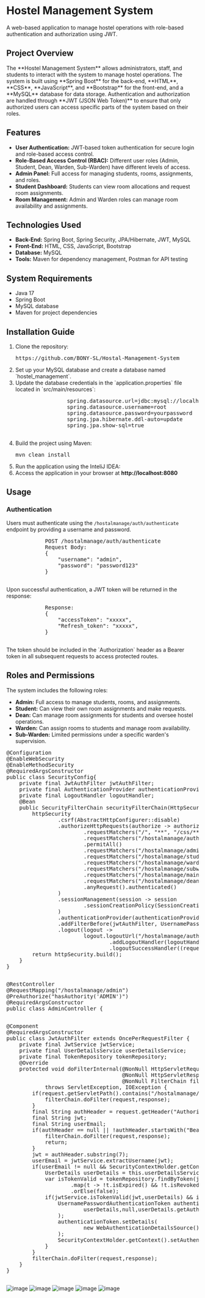  <div class="container">
        <h1 class="text-center">Hostel Management System</h1>
        <p class="lead text-center">A web-based application to manage hostel operations with role-based authentication and authorization using JWT.</p>
        <h2>Project Overview</h2>
        <p>The **Hostel Management System** allows administrators, staff, and students to interact with the system to manage hostel operations. The system is built using **Spring Boot** for the back-end, **HTML**, **CSS**, **JavaScript**, and **Bootstrap** for the front-end, and a **MySQL** database for data storage. Authentication and authorization are handled through **JWT (JSON Web Token)** to ensure that only authorized users can access specific parts of the system based on their roles.</p>
        <h2>Features</h2>
        <ul class="list-group">
            <li class="list-group-item"><strong>User Authentication:</strong> JWT-based token authentication for secure login and role-based access control.</li>
            <li class="list-group-item"><strong>Role-Based Access Control (RBAC):</strong> Different user roles (Admin, Student, Dean, Warden, Sub-Warden) have different levels of access.</li>
            <li class="list-group-item"><strong>Admin Panel:</strong> Full access for managing students, rooms, assignments, and roles.</li>
            <li class="list-group-item"><strong>Student Dashboard:</strong> Students can view room allocations and request room assignments.</li>
            <li class="list-group-item"><strong>Room Management:</strong> Admin and Warden roles can manage room availability and assignments.</li>
        </ul>
        <h2>Technologies Used</h2>
        <ul class="list-group">
            <li class="list-group-item"><strong>Back-End:</strong> Spring Boot, Spring Security, JPA/Hibernate, JWT, MySQL</li>
            <li class="list-group-item"><strong>Front-End:</strong> HTML, CSS, JavaScript, Bootstrap</li>
            <li class="list-group-item"><strong>Database:</strong> MySQL</li>
            <li class="list-group-item"><strong>Tools:</strong> Maven for dependency management, Postman for API testing</li>
        </ul>
        <h2>System Requirements</h2>
        <ul class="list-group">
            <li class="list-group-item">Java 17</li>
            <li class="list-group-item">Spring Boot </li>
            <li class="list-group-item">MySQL database</li>
            <li class="list-group-item">Maven for project dependencies</li>
        </ul>
        <h2>Installation Guide</h2>
        <ol class="list-group">
            <li class="list-group-item">Clone the repository: 
                <pre>https://github.com/BONY-SL/Hostal-Management-System</pre>
            </li>
            <li class="list-group-item">Set up your MySQL database and create a database named `hostel_management`.</li>
            <li class="list-group-item">Update the database credentials in the `application.properties` file located in `src/main/resources`:</li>
            <pre>
                spring.datasource.url=jdbc:mysql://localhost:3306/hostalmanagementsystem
                spring.datasource.username=root
                spring.datasource.password=yourpassword
                spring.jpa.hibernate.ddl-auto=update
                spring.jpa.show-sql=true
            </pre>
            <li class="list-group-item">Build the project using Maven:</li>
            <pre>mvn clean install</pre>
            <li class="list-group-item">Run the application using the InteliJ IDEA:</li>
            <li class="list-group-item">Access the application in your browser at <strong>http://localhost:8080</strong></li>
        </ol>
        <h2>Usage</h2>
        <h3>Authentication</h3>
        <p>Users must authenticate using the <code>/hostalmanage/auth/authenticate</code> endpoint by providing a username and password.</p>
        <pre>
            POST /hostalmanage/auth/authenticate
            Request Body:
            {
                "username": "admin",
                "password": "password123"
            }
        </pre>
        <p>Upon successful authentication, a JWT token will be returned in the response:</p>
        <pre>
            Response:
            {
                "accessToken": "xxxxx",
                "Refresh_token": "xxxxx",
            }
        </pre>
        <p>The token should be included in the `Authorization` header as a Bearer token in all subsequent requests to access protected routes.</p>
        <h2>Roles and Permissions</h2>
        <p>The system includes the following roles:</p>
        <ul class="list-group">
            <li class="list-group-item"><strong>Admin:</strong> Full access to manage students, rooms, and assignments.</li>
            <li class="list-group-item"><strong>Student:</strong> Can view their own room assignments and make requests.</li>
            <li class="list-group-item"><strong>Dean:</strong> Can manage room assignments for students and oversee hostel operations.</li>
            <li class="list-group-item"><strong>Warden:</strong> Can assign rooms to students and manage room availability.</li>
            <li class="list-group-item"><strong>Sub-Warden:</strong> Limited permissions under a specific warden's supervision.</li>
        </ul>
          <pre>
@Configuration
@EnableWebSecurity
@EnableMethodSecurity
@RequiredArgsConstructor
public class SecurityConfig{
    private final JwtAuthFilter jwtAuthFilter;
    private final AuthenticationProvider authenticationProvider;
    private final LogoutHandler logoutHandler;
    @Bean
    public SecurityFilterChain securityFilterChain(HttpSecurity httpSecurity) throws Exception {
        httpSecurity
                .csrf(AbstractHttpConfigurer::disable)
                .authorizeHttpRequests(authorize -> authorize
                        .requestMatchers("/", "**", "/css/**", "/js/**", "/images/**").permitAll()
                        .requestMatchers("/hostalmanage/auth/**")
                        .permitAll()
                        .requestMatchers("/hostalmanage/admin/**").hasAuthority(Role.ADMIN.name())
                        .requestMatchers("/hostalmanage/student/**").hasAuthority(Role.STUDENT.name())
                        .requestMatchers("/hostalmanage/warden/**").hasAuthority(Role.WARDEN.name())
                        .requestMatchers("/hostalmanage/subwarden/**").hasAuthority(Role.SUB_WARDEN.name())
                        .requestMatchers("/hostalmanage/maintainsupervisor/**").hasAuthority(Role.MAINTAIN_SUPERVISOR.name())
                        .requestMatchers("/hostalmanage/dean/**").hasAuthority(Role.DEAN.name())
                        .anyRequest().authenticated()
                )
                .sessionManagement(session -> session
                        .sessionCreationPolicy(SessionCreationPolicy.STATELESS)
                )
                .authenticationProvider(authenticationProvider)
                .addFilterBefore(jwtAuthFilter, UsernamePasswordAuthenticationFilter.class)
                .logout(logout ->
                        logout.logoutUrl("/hostalmanage/auth/logout")
                                .addLogoutHandler(logoutHandler)
                                .logoutSuccessHandler((request, response, authentication) -> SecurityContextHolder.clearContext()));
        return httpSecurity.build();
    }
}
        </pre>
          <pre>
@RestController
@RequestMapping("/hostalmanage/admin")
@PreAuthorize("hasAuthority('ADMIN')")
@RequiredArgsConstructor
public class AdminController {
        </pre>
            <pre>
@Component
@RequiredArgsConstructor
public class JwtAuthFilter extends OncePerRequestFilter {
    private final JwtService jwtService;
    private final UserDetailsService userDetailsService;
    private final TokenRepository tokenRepository;
    @Override
    protected void doFilterInternal(@NonNull HttpServletRequest request,
                                    @NonNull HttpServletResponse response,
                                    @NonNull FilterChain filterChain)
            throws ServletException, IOException {
        if(request.getServletPath().contains("/hostalmanage/auth")){
            filterChain.doFilter(request,response);
        }
        final String authHeader = request.getHeader("Authorization");
        final String jwt;
        final String userEmail;
        if(authHeader == null || !authHeader.startsWith("Bearer ")){
            filterChain.doFilter(request,response);
            return;
        }
        jwt = authHeader.substring(7);
        userEmail = jwtService.extractUsername(jwt);
        if(userEmail != null && SecurityContextHolder.getContext().getAuthentication() == null){
            UserDetails userDetails = this.userDetailsService.loadUserByUsername(userEmail);
            var isTokenValid = tokenRepository.findByToken(jwt)
                    .map(t -> !t.isExpired() && !t.isRevoked())
                    .orElse(false);
            if(jwtService.isTokenValid(jwt,userDetails) && isTokenValid){
                UsernamePasswordAuthenticationToken authenticationToken = new UsernamePasswordAuthenticationToken(
                        userDetails,null,userDetails.getAuthorities()
                );
                authenticationToken.setDetails(
                        new WebAuthenticationDetailsSource().buildDetails(request)
                );
                SecurityContextHolder.getContext().setAuthentication(authenticationToken);
            }
        }
        filterChain.doFilter(request,response);
    }
}
        </pre>
    </div>



![image](https://github.com/user-attachments/assets/2e5670b1-f84c-43f5-ba32-51f08ddcd95e)
![image](https://github.com/user-attachments/assets/46ac19b1-f097-425b-b428-3aeb2e55b7b8)
![image](https://github.com/user-attachments/assets/f53eef12-5aee-4e4d-807a-645b5c565869)
![image](https://github.com/user-attachments/assets/611c306c-fed9-4918-bed2-6344503439e2)
![image](https://github.com/user-attachments/assets/cd8ed472-b84e-4abe-9fa3-159e4be5574e)
